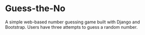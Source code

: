 # Guess-the-No
 A simple web-based number guessing game built with Django and Bootstrap. Users have three attempts to guess a random number.

